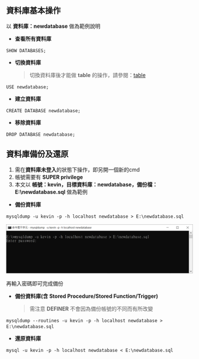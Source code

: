 ## 資料庫基本操作

以 **資料庫：newdatabase** 做為範例說明

* **查看所有資料庫**

```
SHOW DATABASES;
```

* **切換資料庫**

    > 切換資料庫後才能做 **table** 的操作，請參閱：[table](./table.md)

```
USE newdatabase;
```

* **建立資料庫**

```
CREATE DATABASE newdatabase;
```

* **移除資料庫**

```
DROP DATABASE newdatabase;
```

## 資料庫備份及還原

1. 需在**資料庫未登入**的狀態下操作，即另開一個新的cmd
2. 帳號需要有 **SUPER privilege**
3. 本文以 **帳號：kevin，目標資料庫：newdatabase，備份檔：E:\newdatabase.sql** 做為範例

* **備份資料庫**

```
mysqldump -u kevin -p -h localhost newdatabase > E:\newdatabase.sql
```

![image](./images/database.png)

再輸入密碼即可完成備份

* **備份資料庫(含 Stored Procedure/Stored Function/Trigger)**

    > 需注意 **DEFINER** 不會因為備份帳號的不同而有所改變

```
mysqldump --routines -u kevin -p -h localhost newdatabase > E:\newdatabase.sql
```

* **還原資料庫**

```
mysql -u kevin -p -h localhost newdatabase < E:\newdatabase.sql
```

